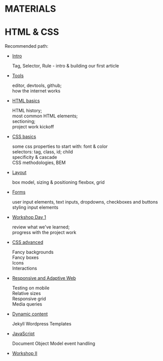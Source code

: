 # MATERIALS

# HTML & CSS

Recommended path:

- [Intro](./FRONTEND/Intro)

  Tag, Selector, Rule - intro & building our first article

- [Tools](./FRONTEND/Tools)

  editor, devtools, github;  
   how the internet works

- [HTML basics](./FRONTEND/HTML_Basics)

  HTML history;  
   most common HTML elements;  
   sectioning;  
   project work kickoff

- [CSS basics](./FRONTEND/CSS_basics)

  some css properties to start with: font & color  
  selectors: tag, class, id; child  
  specificity & cascade  
  CSS methodologies, BEM

- [Layout](./FRONTEND/Layout)

  box model, sizing & positioning
  flexbox, grid

- [Forms](./FRONTEND/Forms)

  user input elements, text inputs, dropdowns, checkboxes and buttons  
  styling input elements

- [Workshop Day 1](./FRONTEND/Project)

  review what we've learned;  
  progress with the project work

- [CSS advanced]('./CSS_advanced')

  Fancy backgrounds  
  Fancy boxes  
  Icons  
  Interactions

- [Responsive and Adaptive Web]('./Responsive')

  Testing on mobile   
  Relative sizes   
  Responsive grid   
  Media queries   

- [Dynamic content]('./Dynamic')

  Jekyll
  Wordpress
  Templates

- [JavaScript]('#')

  Document Object Model
  event handling

- [Workshop II]('#')
